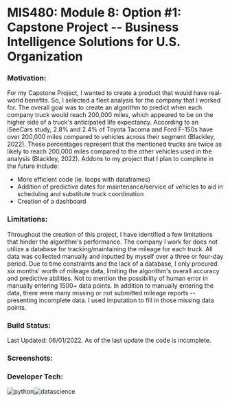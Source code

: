 # MIS480: Module 8: Option #1: Capstone Project -- Business Intelligence Solutions for U.S. Organization

### Motivation:

For my Capstone Project, I wanted to create a product that would have real-world benefits. So, I selected a fleet analysis for the company that I worked for.
The overall goal was to create an algorithm to predict when each company truck would reach 200,000 miles, which appeared to be on the higher side of a truck's
anticipated life expectancy. According to an iSeeCars study, 2.8% and 2.4% of Toyota Tacoma and Ford F-150s have over 200,000 miles 
compared to vehicles across their segment (Blackley, 2022). These percentages represent that the mentioned trucks are twice as likely to reach 200,000 miles 
compared to the other vehicles used in the analysis (Blackley, 2022). Addons to my project that I plan to complete in the future include:

* More efficient code (ie. loops with dataframes) 
* Addition of predictive dates for maintenance/service of vehicles to aid in scheduling and substitute truck coordination
* Creation of a dashboard

### Limitations:

Throughout the creation of this project, I have identified a few limitations that hinder the algorithm's performance. The company I work for does not utilize
a database for tracking/maintaining the mileage for each truck. All data was collected manually and inputted by myself over a three or four-day period. Due to time
constraints and the lack of a database, I only procured six months' worth of mileage data, limiting the algorithm's overall accuracy and predictive abilities.
Not to mention the possibility of human error in manually entering 1500+ data points. In addition to manually entering the data, there were many missing 
or not submitted mileage reports -- presenting incomplete data. I used imputation to fill in those missing data points.

### Build Status: 

Last Updated: 06/01/2022. 
As of the last update the code is incomplete. 

### Screenshots: 

### Developer Tech:

![python](https://user-images.githubusercontent.com/80931300/171454184-234efe87-d1f6-4b16-8593-edded51f5506.png)![datascience](https://user-images.githubusercontent.com/80931300/171454403-5a9f23bb-3384-4730-b918-ff6705b42813.png)



